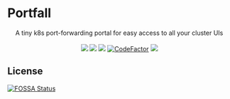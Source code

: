# Portfall

<p align="center">
A tiny k8s port-forwarding portal for easy access to all your cluster UIs
<br/><br/>
<a href="https://goreportcard.com/report/github.com/rekon-oss/portfall"><img src="https://goreportcard.com/badge/github.com/rekon-oss/portfall"/></a>
<a href="https://github.com/rekon-oss/portfall/blob/master/LICENSE"><img src="https://img.shields.io/badge/License-MIT-blue.svg"></a>
<a href="https://app.fossa.io/projects/git%2Bgithub.com%2Frekon-oss%2Fportfall?ref=badge_shield" alt="FOSSA Status"><img src="https://app.fossa.io/api/projects/git%2Bgithub.com%2Frekon-oss%2Fportfall.svg?type=shield"/></a>
  <a href="https://www.codefactor.io/repository/github/rekon-oss/portfall"><img src="https://www.codefactor.io/repository/github/rekon-oss/portfall/badge" alt="CodeFactor" /></a>
  <a href="https://app.fossa.com/projects/git%2Bgithub.com%2Frekon-oss%2Fportfall?ref=badge_shield" alt="FOSSA Status"><img src="https://app.fossa.com/api/projects/git%2Bgithub.com%2Frekon-oss%2Fportfall.svg?type=shield"/></a>
</p>


## License
[![FOSSA Status](https://app.fossa.io/api/projects/git%2Bgithub.com%2Frekon-oss%2Fportfall.svg?type=large)](https://app.fossa.io/projects/git%2Bgithub.com%2Frekon-oss%2Fportfall?ref=badge_large)